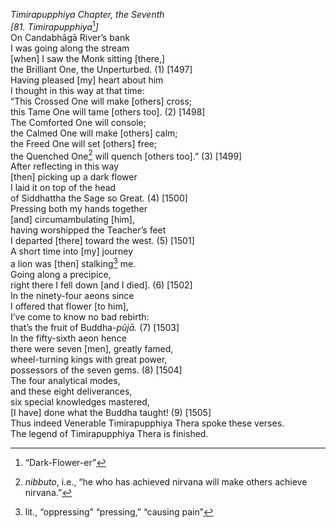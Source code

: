 *Timirapupphiya Chapter, the Seventh*  
*\[81. Timirapupphiya*[^1]*\]*  
On Candabhāgā River’s bank  
I was going along the stream  
\[when\] I saw the Monk sitting \[there,\]  
the Brilliant One, the Unperturbed. (1) \[1497\]  
Having pleased \[my\] heart about him  
I thought in this way at that time:  
“This Crossed One will make \[others\] cross;  
this Tame One will tame \[others too\]. (2) \[1498\]  
The Comforted One will console;  
the Calmed One will make \[others\] calm;  
the Freed One will set \[others\] free;  
the Quenched One[^2] will quench \[others too\].” (3) \[1499\]  
After reflecting in this way  
\[then\] picking up a dark flower  
I laid it on top of the head  
of Siddhattha the Sage so Great. (4) \[1500\]  
Pressing both my hands together  
\[and\] circumambulating \[him\],  
having worshipped the Teacher’s feet  
I departed \[there\] toward the west. (5) \[1501\]  
A short time into \[my\] journey  
a lion was \[then\] stalking[^3] me.  
Going along a precipice,  
right there I fell down \[and I died\]. (6) \[1502\]  
In the ninety-four aeons since  
I offered that flower \[to him\],  
I’ve come to know no bad rebirth:  
that’s the fruit of Buddha-*pūjā.* (7) \[1503\]  
In the fifty-sixth aeon hence  
there were seven \[men\], greatly famed,  
wheel-turning kings with great power,  
possessors of the seven gems. (8) \[1504\]  
The four analytical modes,  
and these eight deliverances,  
six special knowledges mastered,  
\[I have\] done what the Buddha taught! (9) \[1505\]  
Thus indeed Venerable Timirapupphiya Thera spoke these verses.  
The legend of Timirapupphiya Thera is finished.  
[^1]: “Dark-Flower-er”  
[^2]: *nibbuto*, i.e., “he who has achieved nirvana will make others
    achieve nirvana.”  
[^3]: lit., “oppressing” “pressing,” “causing pain”
